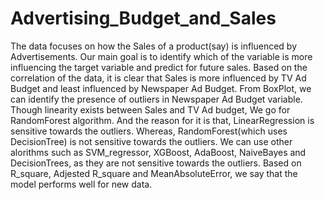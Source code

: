 # Advertising_Budget_and_Sales
The data focuses on how the Sales of a product(say) is influenced by Advertisements.
Our main goal is to identify which of the variable is more influencing the target variable and predict for future sales.
Based on the correlation of the data, it is clear that Sales is more influenced by TV Ad Budget and least influenced by Newspaper Ad Budget.
From BoxPlot, we can identify the presence of outliers in Newspaper Ad Budget variable.
Though linearity exists between Sales and TV Ad budget, We go for RandomForest algorithm. And the reason for it is that, LinearRegression is sensitive towards the outliers. Whereas, RandomForest(which uses DecisionTree) is not sensitive towards the outliers. We can use other alorithms such as SVM_regressor, XGBoost, AdaBoost, NaiveBayes and DecisionTrees, as they are not sensitive towards the outliers.
Based on R_square, Adjested R_square and MeanAbsoluteError, we say that the model performs well for new data.
